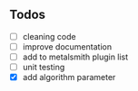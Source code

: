 ## Todos
- [ ] cleaning code
- [ ] improve documentation
- [ ] add to metalsmith plugin list
- [ ] unit testing
- [x] add algorithm parameter
